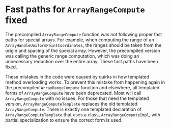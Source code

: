 # Fast paths for `ArrayRangeCompute` fixed

The precompiled `ArrayRangeCompute` function was not following proper fast
paths for special arrays. For example, when computing the range of an
`ArrayHandleUniformPointCoordinates`, the ranges should be taken from the
origin and spacing of the special array. However, the precompiled version
was calling the generic range computation, which was doing an unnecessary
reduction over the entire array. These fast paths have been fixed.

These mistakes in the code were caused by quirks in how templated method
overloading works. To prevent this mistake from happening again in the
precompiled `ArrayRangeCompute` function and elsewhere, all templated forms
of `ArrayRangeCompute` have been deprecated. Most will call
`ArrayRangeCompute` with no issues. For those that need the templated
version, `ArrayRangeComputeTemplate` replaces the old templated
`ArrayRangeCompute`. There is exactly one templated declaration of
`ArrayRangeComputeTemplate` that uses a class, `ArrayRangeComputeImpl`,
with partial specialization to ensure the correct form is used.

